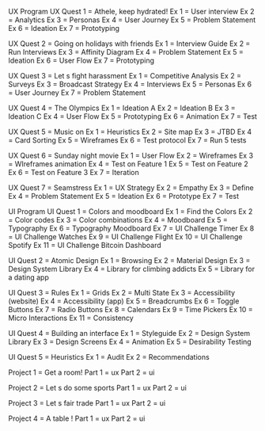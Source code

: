 UX Program
UX Quest 1 = Athele, keep hydrated!
Ex 1 = User interview
Ex 2 = Analytics
Ex 3 = Personas
Ex 4 = User Journey
Ex 5 = Problem Statement
Ex 6 = Ideation
Ex 7 = Prototyping

UX Quest 2 = Going on holidays with friends
Ex 1 = Interview Guide
Ex 2 = Run Interviews
Ex 3 = Affinity Diagram
Ex 4 = Problem Statement
Ex 5 = Ideation 
Ex 6 = User Flow
Ex 7 = Prototyping

UX Quest 3 = Let s fight harassment
Ex 1 = Competitive Analysis
Ex 2 = Surveys
Ex 3 = Broadcast Strategy
Ex 4 = Interviews
Ex 5 = Personas
Ex 6 = User Journey
Ex 7 = Problem Statement

UX Quest 4 = The Olympics
Ex 1 = Ideation A
Ex 2 = Ideation B
Ex 3 = Ideation C 
Ex 4 = User Flow
Ex 5 = Prototyping
Ex 6 = Animation 
Ex 7 = Test

UX Quest 5 = Music on 
Ex 1 = Heuristics
Ex 2 = Site map
Ex 3 = JTBD
Ex 4 = Card Sorting
Ex 5 = Wireframes
Ex 6 = Test protocol
Ex 7 = Run 5 tests

UX Quest 6 = Sunday night movie 
Ex 1 = User Flow
Ex 2 = Wireframes
Ex 3 = WIreframes animation 
Ex 4 = Test on Feature 1
Ex 5 = Test on Feature 2
Ex 6 = Test on Feature 3
Ex 7 = Iteration

UX Quest 7 = Seamstress
Ex 1 = UX Strategy
Ex 2 = Empathy
Ex 3 = Define
Ex 4 = Problem Statement
Ex 5 = Ideation 
Ex 6 = Prototype
Ex 7 = Test

UI Program
UI Quest 1 = Colors and moodboard
Ex 1 = Find the Colors
Ex 2 = Color codes
Ex 3 = Color combinations
Ex 4 = Moodboard
Ex 5 = Typography
Ex 6 = Typography Moodboard
Ex 7 = UI Challenge Timer
Ex 8 = UI Challenge Watches
Ex 9 = UI Challenge Flight
Ex 10 = UI Challenge Spotify
Ex 11 = UI Challenge Bitcoin Dashboard

UI Quest 2 = Atomic Design
Ex 1 = Browsing
Ex 2 = Material Design 
Ex 3 = Design System Library
Ex 4 = Library for climbing addicts
Ex 5 = Library for a dating app

UI Quest 3 = Rules
Ex 1 = Grids
Ex 2 = Multi State
Ex 3 = Accessibility (website)
Ex 4 = Accessibility (app)
Ex 5 = Breadcrumbs
Ex 6 = Toggle Buttons
Ex 7 = Radio Buttons
Ex 8 = Calendars
Ex 9 = Time Pickers
Ex 10 = Micro Interactions
Ex 11 = Consistency 

UI Quest 4 = Building an interface 
Ex 1 = Styleguide
Ex 2 = Design System Library
Ex 3 = Design Screens
Ex 4 = Animation 
Ex 5 = Desirability Testing

UI Quest 5 = Heuristics
Ex 1 = Audit
Ex 2 = Recommendations


Project 1 = Get a room!
Part 1 = ux
Part 2 = ui

Project 2 = Let s do some sports
Part 1 = ux
Part 2 = ui

Project 3 = Let s fair trade
Part 1 = ux
Part 2 = ui

Project 4 = A table ! 
Part 1 = ux
Part 2 = ui
